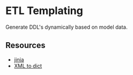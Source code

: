 # ETL Templating

Generate DDL's dynamically based on model data.

## Resources

* [jinja](https://jinja.palletsprojects.com/en/stable/)
* [XML to dict](https://www.digitalocean.com/community/tutorials/python-xml-to-json-dict)
